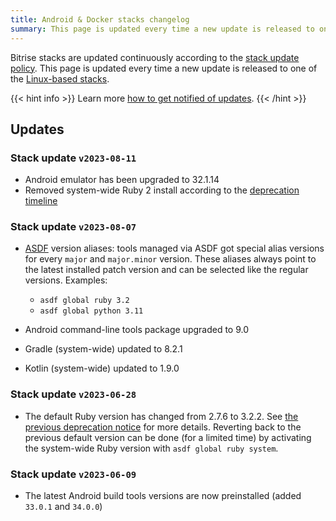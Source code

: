 ```yaml
---
title: Android & Docker stacks changelog
summary: This page is updated every time a new update is released to one of the [macOS-based Xcode stacks](/platform/linux).
---
```


Bitrise stacks are updated continuously according to the [stack update policy](https://devcenter.bitrise.io/en/infrastructure/build-stacks/stack-update-policy.html). This page is updated every time a new update is released to one of the [Linux-based stacks](/platform/linux).

{{< hint info >}}
Learn more [how to get notified of updates](../tips/Get%20notified.md).
{{< /hint >}}

## Updates

### Stack update `v2023-08-11`

- Android emulator has been upgraded to 32.1.14
- Removed system-wide Ruby 2 install according to the [deprecation timeline](https://discuss.bitrise.io/t/ruby-2-7-x-deprecation/22544)

### Stack update `v2023-08-07`

- [ASDF](https://asdf-vm.com/) version aliases: tools managed via ASDF got special alias versions for every `major` and `major.minor` version. These aliases always point to the latest installed patch version and can be selected like the regular versions. Examples:

  * `asdf global ruby 3.2`
  * `asdf global python 3.11`

- Android command-line tools package upgraded to 9.0
- Gradle (system-wide) updated to 8.2.1
- Kotlin (system-wide) updated to 1.9.0


### Stack update `v2023-06-28`

- The default Ruby version has changed from 2.7.6 to 3.2.2. See [the previous deprecation notice](https://discuss.bitrise.io/t/ruby-2-7-x-deprecation/22544) for more details. Reverting back to the previous default version can be done (for a limited time) by activating the system-wide Ruby version with `asdf global ruby system`.

### Stack update `v2023-06-09`

- The latest Android build tools versions are now preinstalled (added `33.0.1` and `34.0.0`)


